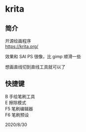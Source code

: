 # krita

## 简介
开源绘画程序  
https://krita.org/  

效果和 SAI PS 很像，比 gimp 顺滑一些  

想画直线切到直线工具就可以了  

## 快捷键
B 手绘笔刷工具  
E 擦除模式  
F5 笔刷编辑器  
F6 笔刷预设  


2020/8/30  
